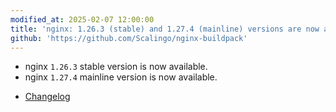 ```yaml
---
modified_at: 2025-02-07 12:00:00
title: 'nginx: 1.26.3 (stable) and 1.27.4 (mainline) versions are now available'
github: 'https://github.com/Scalingo/nginx-buildpack'
---
```


- nginx `1.26.3` stable version is now available.
- nginx `1.27.4` mainline version is now available.

* [Changelog](https://nginx.org/en/CHANGES)
